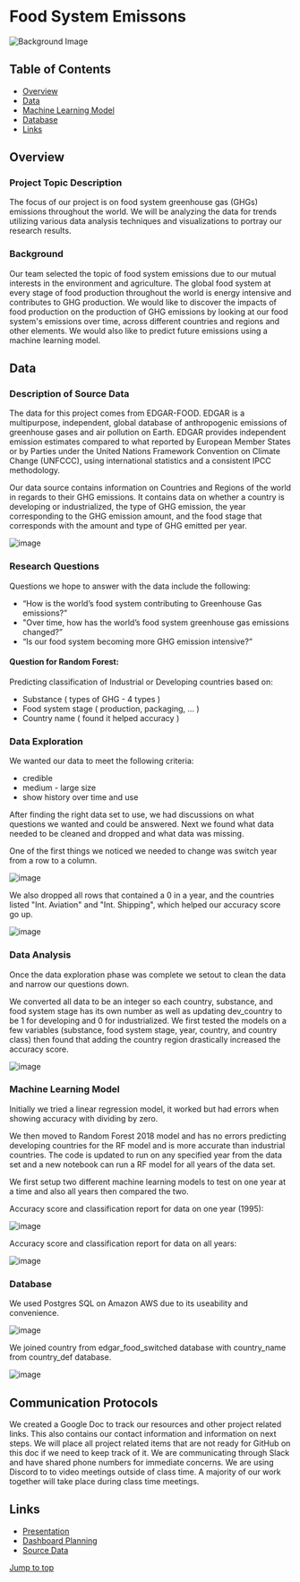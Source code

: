 # Food System Emissons

![Background Image](/Katelyn/pexels-tom-fisk-1595104.jpg)

## Table of Contents

* [Overview](https://github.com/AndyPicton/Food_System_Emissions/blob/main/README.md#Overview)
* [Data](https://github.com/AndyPicton/Food_System_Emissions/blob/main/README.md#Data)
* [Machine Learning Model](https://github.com/AndyPicton/Food_System_Emissions/blob/main/README.md#Machine-Learning-Model)
* [Database](https://github.com/AndyPicton/Food_System_Emissions/blob/main/README.md#Database)
* [Links](https://github.com/AndyPicton/Food_System_Emissions/blob/main/README.md#Links)

## Overview
### Project Topic Description

The focus of our project is on food system greenhouse gas (GHGs) emissions throughout the world. We will be analyzing the data for trends utilizing various data analysis techniques and visualizations to portray our research results. 


### Background

Our team selected the topic of food system emissions due to our mutual interests in the environment and agriculture. The global food system  at every stage of food production throughout the world is energy intensive and contributes to GHG production. We would like to discover the impacts of food production on the production of GHG emissions by looking at our food system's emissions over time, across different countries and regions and other elements. We would also like to predict future emissions using a machine learning model. 

## Data
### Description of Source Data

The data for this project comes from EDGAR-FOOD. EDGAR is a multipurpose, independent, global database of anthropogenic emissions of greenhouse gases and air pollution on Earth. EDGAR provides independent emission estimates compared to what reported by European Member States or by Parties under the United Nations Framework Convention on Climate Change (UNFCCC), using international statistics and a consistent IPCC methodology.

Our data source contains information on Countries and Regions of the world in regards to their GHG emissions. It contains data on whether a country is developing or industrialized, the type of GHG emission, the year corresponding to the GHG emission amount, and the food stage that corresponds with the amount and type of GHG emitted per year. 

![image](https://user-images.githubusercontent.com/99369565/181123155-23d0b4c3-c8f3-443f-a9b3-fe04e81a2b5f.png)

### Research Questions

Questions we hope to answer with the data include the following:

- “How is the world’s food system contributing to Greenhouse Gas emissions?”
- "Over time, how has the world’s food system greenhouse gas emissions changed?”
- “Is our food system becoming more GHG emission intensive?”

#### Question for Random Forest:

Predicting classification of Industrial or Developing countries based on:
- Substance ( types of GHG - 4 types )
- Food system stage ( production, packaging, … )
- Country name ( found it helped accuracy )

### Data Exploration

We wanted our data to meet the following criteria:
- credible
- medium - large size
- show history over time and use

After finding the right data set to use, we had discussions on what questions we wanted and could be answered. Next we found what data needed to be cleaned and dropped and what data was missing.

One of the first things we noticed we needed to change was switch year from a row to a column.

![image](https://user-images.githubusercontent.com/99369565/181135147-ada52a89-f5da-4782-9f82-decfac928719.png)

We also dropped all rows that contained a 0 in a year, and the countries listed "Int. Aviation" and "Int. Shipping", which helped our accuracy score go up.

![image](https://user-images.githubusercontent.com/99369565/181382880-24b93013-d605-44d6-b4df-8c34101bc73a.png)


### Data Analysis
Once the data exploration phase was complete we setout to clean the data and narrow our questions down.

We converted all data to be an integer so each country, substance, and food system stage has its own number as well as updating dev_country to be 1 for developing and 0 for industrialized.  We first tested the models on a few variables (substance, food system stage, year, country, and country class) then found that adding the country region drastically increased the accuracy score.

![image](https://user-images.githubusercontent.com/99369565/181137223-9ce728ff-0e4b-4de8-b73c-67912c20017e.png)

### Machine Learning Model

Initially we tried a linear regression model, it worked but had errors when showing accuracy with dividing by zero.

We then moved to Random Forest 2018 model and has no errors predicting developing countries for the RF model and is more accurate than industrial countries. The code is updated to run on any specified year from the data set and a new notebook can run a RF model for all years of the data set.

We first setup two different machine learning models to test on one year at a time and also all years then compared the two.

Accuracy score and classification report for data on one year (1995): 

![image](https://user-images.githubusercontent.com/99369565/181136542-17540f60-2f63-4b7c-bfab-89e7b05c6d4d.png)

Accuracy score and classification report for data on all years: 

![image](https://user-images.githubusercontent.com/99369565/181136432-5f9c37eb-1aed-4524-8ba7-72eb94fb6410.png)

### Database

We used Postgres SQL on Amazon AWS due to its useability and convenience.

![image](https://user-images.githubusercontent.com/99369565/181124075-2684d956-9351-42f5-8a72-37e5288ac120.png)

We joined country from edgar_food_switched database with country_name from country_def database.

![image](https://user-images.githubusercontent.com/99369565/181133898-da7dc05c-a0e9-4598-916b-5346ab89d9c5.png)


## Communication Protocols

We created a Google Doc to track our resources and other project related links. This also contains our contact information and information on next steps. We will place all project related items that are not ready for GitHub on this doc if we need to keep track of it. We are communicating through Slack and have shared phone numbers for immediate concerns. We are using Discord to to video meetings outside of class time. A majority of our work together will take place during class time meetings. 

## Links
* [Presentation](https://docs.google.com/presentation/d/1UWW6PTv3gYfUZt2sINpBFY7_NyeHyOu3HGkMoWSyKko/edit#slide=id.gf48cb76871_0_33)
* [Dashboard Planning](https://docs.google.com/presentation/d/13E7F-yIHB91cka32D1X9BRDlvEzHa5vGhuE8NXBjyjw/edit#slide=id.p)
* [Source Data](https://edgar.jrc.ec.europa.eu/edgar_food)


[Jump to top](https://github.com/AndyPicton/Food_System_Emissions/blob/main/README.md#Table-of-Contents)
